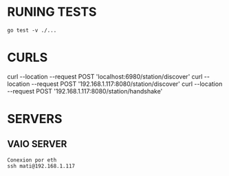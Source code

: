 # RUNING TESTS
    go test -v ./...

# CURLS
curl --location --request POST 'localhost:6980/station/discover'
curl --location --request POST '192.168.1.117:8080/station/discover'
curl --location --request POST '192.168.1.117:8080/station/handshake'

# SERVERS
## VAIO SERVER
    Conexion por eth
    ssh mati@192.168.1.117
